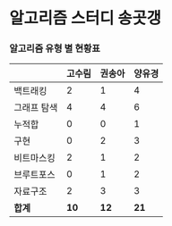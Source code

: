 # 알고리즘 스터디 송곳갱 

### 알고리즘 유형 별 현황표 

|        | 고수림    | 권송아    | 양유경    |
|:-------|:-------|:-------|:-------|
| 백트래킹   | 2      | 1      | 4      |
| 그래프 탐색 | 4      | 4      | 6      |
| 누적합    | 0      | 0      | 1      |
| 구현     | 0      | 2      | 3      |
| 비트마스킹  | 2      | 1      | 2      |
| 브루트포스  | 0      | 1      | 2      |
| 자료구조   | 2      | 3      | 3      |
| **합계** | **10** | **12** | **21** |